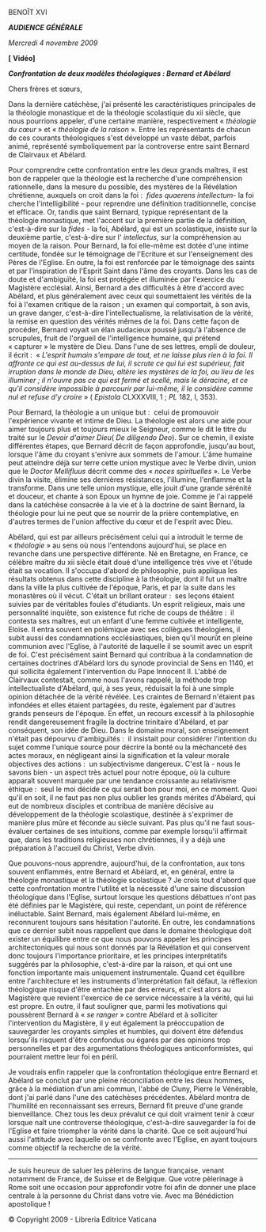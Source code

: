 BENOÎT XVI

***AUDIENCE GÉNÉRALE***

*Mercredi 4 novembre 2009*

**[** **Vidéo]**

***Confrontation de deux modèles théologiques : Bernard et Abélard***

Chers frères et sœurs,

Dans la dernière catéchèse, j'ai présenté les caractéristiques principales de la théologie monastique et de la théologie scolastique du xii siècle, que nous pourrions appeler, d'une certaine manière, respectivement « *théologie du cœur* » et « *théologie de la raison* ». Entre les représentants de chacun de ces courants théologiques s'est développé un vaste débat, parfois animé, représenté symboliquement par la controverse entre saint Bernard de Clairvaux et Abélard.

Pour comprendre cette confrontation entre les deux grands maîtres, il est bon de rappeler que la théologie est la recherche d'une compréhension rationnelle, dans la mesure du possible, des mystères de la Révélation chrétienne, auxquels on croit dans la foi :  *fides quaerens intellectum*- la foi cherche l'intelligibilité - pour reprendre une définition traditionnelle, concise et efficace. Or, tandis que saint Bernard, typique représentant de la théologie monastique, met l'accent sur la première partie de la définition, c'est-à-dire sur la *fides -* la foi, Abélard, qui est un scolastique, insiste sur la deuxième partie, c'est-à-dire sur l' *intellectus,* sur la compréhension au moyen de la raison. Pour Bernard, la foi elle-même est dotée d'une intime certitude, fondée sur le témoignage de l'Ecriture et sur l'enseignement des Pères de l'Eglise. En outre, la foi est renforcée par le témoignage des saints et par l'inspiration de l'Esprit Saint dans l'âme des croyants. Dans les cas de doute et d'ambiguïté, la foi est protégée et illuminée par l'exercice du Magistère ecclésial. Ainsi, Bernard a des difficultés à être d'accord avec Abélard, et plus généralement avec ceux qui soumettaient les vérités de la foi à l'examen critique de la raison ; un examen qui comportait, à son avis, un grave danger, c'est-à-dire l'intellectualisme, la relativisation de la vérité, la remise en question des vérités mêmes de la foi. Dans cette façon de procéder, Bernard voyait un élan audacieux poussé jusqu'à l'absence de scrupules, fruit de l'orgueil de l'intelligence humaine, qui prétend « capturer » le mystère de Dieu. Dans l'une de ses lettres, empli de douleur, il écrit :  « *L'esprit humain s'empare de tout, et ne laisse plus rien à la foi. Il affronte ce qui est au-dessus de lui, il scrute ce qui lui est supérieur, fait irruption dans le monde de Dieu, altère les mystères de la foi, au lieu de les illuminer ; il n'ouvre pas ce qui est fermé et scellé, mais le déracine, et ce qu'il considère impossible à parcourir par lui-même, il le considère comme nul et refuse d'y croire* » ( *Epistola* CLXXXVIII, 1 ; *PL* 182, I, 353).

Pour Bernard, la théologie a un unique but :  celui de promouvoir l'expérience vivante et intime de Dieu. La théologie est alors une aide pour aimer toujours plus et toujours mieux le Seigneur, comme le dit le titre du traité sur le *Devoir d'aimer Dieu*( *De diligendo Deo*). Sur ce chemin, il existe différentes étapes, que Bernard décrit de façon approfondie, jusqu'au bout, lorsque l'âme du croyant s'enivre aux sommets de l'amour. L'âme humaine peut atteindre déjà sur terre cette union mystique avec le Verbe divin, union que le *Doctor Mellifluus* décrit comme des « *noces spirituelles* ». Le Verbe divin la visite, élimine ses dernières résistances, l'illumine, l'enflamme et la transforme. Dans une telle union mystique, elle jouit d'une grande sérénité et douceur, et chante à son Epoux un hymne de joie. Comme je l'ai rappelé dans la catéchèse consacrée à la vie et à la doctrine de saint Bernard, la théologie pour lui ne peut que se nourrir de la prière contemplative, en d'autres termes de l'union affective du cœur et de l'esprit avec Dieu.

Abélard, qui est par ailleurs précisément celui qui a introduit le terme de « *théologie* » au sens où nous l'entendons aujourd'hui, se place en revanche dans une perspective différente. Né en Bretagne, en France, ce célèbre maître du xii siècle était doué d'une intelligence très vive et l'étude était sa vocation. Il s'occupa d'abord de philosophie, puis appliqua les résultats obtenus dans cette discipline à la théologie, dont il fut un maître dans la ville la plus cultivée de l'époque, Paris, et par la suite dans les monastères où il vécut. C'était un brillant orateur :  ses leçons étaient suivies par de véritables foules d'étudiants. Un esprit religieux, mais une personnalité inquiète, son existence fut riche de coups de théâtre :  il contesta ses maîtres, eut un enfant d'une femme cultivée et intelligente, Eloïse. Il entra souvent en polémique avec ses collègues théologiens, il subit aussi des condamnations ecclésiastiques, bien qu'il mourût en pleine communion avec l'Eglise, à l'autorité de laquelle il se soumit avec un esprit de foi. C'est précisément saint Bernard qui contribua à la condamnation de certaines doctrines d'Abélard lors du synode provincial de Sens en 1140, et qui sollicita également l'intervention du Pape Innocent II. L'abbé de Clairvaux contestait, comme nous l'avons rappelé, la méthode trop intellectualiste d'Abélard, qui, à ses yeux, réduisait la foi à une simple opinion détachée de la vérité révélée. Les craintes de Bernard n'étaient pas infondées et elles étaient partagées, du reste, également par d'autres grands penseurs de l'époque. En effet, un recours excessif à la philosophie rendit dangereusement fragile la doctrine trinitaire d'Abélard, et par conséquent, son idée de Dieu. Dans le domaine moral, son enseignement n'était pas dépourvu d'ambiguïtés :  il insistait pour considérer l'intention du sujet comme l'unique source pour décrire la bonté ou la méchanceté des actes moraux, en négligeant ainsi la signification et la valeur morale objectives des actions :  un subjectivisme dangereux. C'est là - nous le savons bien - un aspect très actuel pour notre époque, où la culture apparaît souvent marquée par une tendance croissante au relativisme éthique :  seul le moi décide ce qui serait bon pour moi, en ce moment. Quoi qu'il en soit, il ne faut pas non plus oublier les grands mérites d'Abélard, qui eut de nombreux disciples et contribua de manière décisive au développement de la théologie scolastique, destinée à s'exprimer de manière plus mûre et féconde au siècle suivant. Pas plus qu'il ne faut sous-évaluer certaines de ses intuitions, comme par exemple lorsqu'il affirmait que, dans les traditions religieuses non chrétiennes, il y a déjà une préparation à l'accueil du Christ, Verbe divin.

Que pouvons-nous apprendre, aujourd'hui, de la confrontation, aux tons souvent enflammés, entre Bernard et Abélard, et, en général, entre la théologie monastique et la théologie scolastique ? Je crois tout d'abord que cette confrontation montre l'utilité et la nécessité d'une saine discussion théologique dans l'Eglise, surtout lorsque les questions débattues n'ont pas été définies par le Magistère, qui reste, cependant, un point de référence inéluctable. Saint Bernard, mais également Abélard lui-même, en reconnurent toujours sans hésitation l'autorité. En outre, les condamnations que ce dernier subit nous rappellent que dans le domaine théologique doit exister un équilibre entre ce que nous pouvons appeler les principes architectoniques qui nous sont donnés par la Révélation et qui conservent donc toujours l'importance prioritaire, et les principes interprétatifs suggérés par la philosophie, c'est-à-dire par la raison, et qui ont une fonction importante mais uniquement instrumentale. Quand cet équilibre entre l'architecture et les instruments d'interprétation fait défaut, la réflexion théologique risque d'être entachée par des erreurs, et c'est alors au Magistère que revient l'exercice de ce service nécessaire à la vérité, qui lui est propre. En outre, il faut souligner que, parmi les motivations qui poussèrent Bernard à « *se ranger* » contre Abélard et à solliciter l'intervention du Magistère, il y eut également la préoccupation de sauvegarder les croyants simples et humbles, qui doivent être défendus lorsqu'ils risquent d'être confondus ou égarés par des opinions trop personnelles et par des argumentations théologiques anticonformistes, qui pourraient mettre leur foi en péril.

Je voudrais enfin rappeler que la confrontation théologique entre Bernard et Abélard se conclut par une pleine réconciliation entre les deux hommes, grâce à la médiation d'un ami commun, l'abbé de Cluny, Pierre le Vénérable, dont j'ai parlé dans l'une des catéchèses précédentes. Abélard montra de l'humilité en reconnaissant ses erreurs, Bernard fit preuve d'une grande bienveillance. Chez tous les deux prévalut ce qui doit vraiment tenir à cœur lorsque naît une controverse théologique, c'est-à-dire sauvegarder la foi de l'Eglise et faire triompher la vérité dans la charité. Que ce soit aujourd'hui aussi l'attitude avec laquelle on se confronte avec l'Eglise, en ayant toujours comme objectif la recherche de la vérité.

* * *

Je suis heureux de saluer les pèlerins de langue française, venant notamment de France, de Suisse et de Belgique. Que votre pèlerinage à Rome soit une occasion pour approfondir votre foi afin de donner une place centrale à la personne du Christ dans votre vie. Avec ma Bénédiction apostolique !

© Copyright 2009 - Libreria Editrice Vaticana